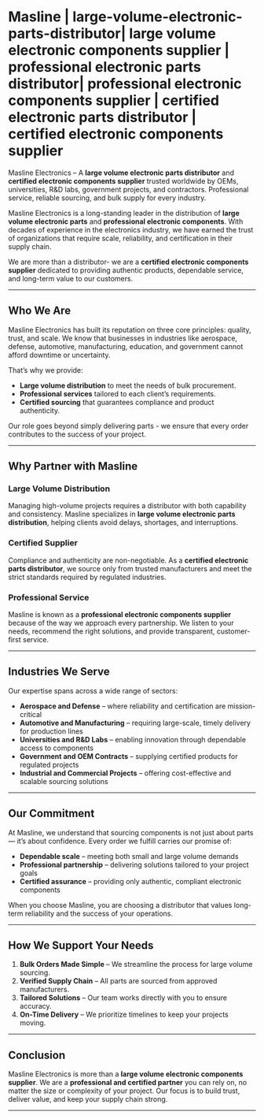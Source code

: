 # Masline | large-volume-electronic-parts-distributor| large volume electronic components supplier | professional electronic parts distributor| professional electronic components supplier | certified electronic parts distributor | certified electronic components supplier


Masline Electronics – A **large volume electronic parts distributor** and **certified electronic components supplier** trusted worldwide by OEMs, universities, R&amp;D labs, government projects, and contractors. Professional service, reliable sourcing, and bulk supply for every industry.

Masline Electronics is a long-standing leader in the distribution of **large volume electronic parts** and **professional electronic components**. With decades of experience in the electronics industry, we have earned the trust of organizations that require scale, reliability, and certification in their supply chain.

We are more than a distributor- we are a **certified electronic components supplier** dedicated to providing authentic products, dependable service, and long-term value to our customers.

---

## Who We Are

Masline Electronics has built its reputation on three core principles: quality, trust, and scale. We know that businesses in industries like aerospace, defense, automotive, manufacturing, education, and government cannot afford downtime or uncertainty.

That’s why we provide:  

- **Large volume distribution** to meet the needs of bulk procurement.  
- **Professional services** tailored to each client’s requirements.  
- **Certified sourcing** that guarantees compliance and product authenticity.  

Our role goes beyond simply delivering parts - we ensure that every order contributes to the success of your project.

---

## Why Partner with Masline

### Large Volume Distribution
Managing high-volume projects requires a distributor with both capability and consistency. Masline specializes in **large volume electronic parts distribution**, helping clients avoid delays, shortages, and interruptions.

### Certified Supplier
Compliance and authenticity are non-negotiable. As a **certified electronic parts distributor**, we source only from trusted manufacturers and meet the strict standards required by regulated industries.

### Professional Service
Masline is known as a **professional electronic components supplier** because of the way we approach every partnership. We listen to your needs, recommend the right solutions, and provide transparent, customer-first service.

---

## Industries We Serve

Our expertise spans across a wide range of sectors:

- **Aerospace and Defense** – where reliability and certification are mission-critical  
- **Automotive and Manufacturing** – requiring large-scale, timely delivery for production lines  
- **Universities and R&D Labs** – enabling innovation through dependable access to components  
- **Government and OEM Contracts** – supplying certified products for regulated projects  
- **Industrial and Commercial Projects** – offering cost-effective and scalable sourcing solutions  

---

## Our Commitment

At Masline, we understand that sourcing components is not just about parts — it’s about confidence. Every order we fulfill carries our promise of:

- **Dependable scale** – meeting both small and large volume demands  
- **Professional partnership** – delivering solutions tailored to your project goals  
- **Certified assurance** – providing only authentic, compliant electronic components  

When you choose Masline, you are choosing a distributor that values long-term reliability and the success of your operations.

---

## How We Support Your Needs

1. **Bulk Orders Made Simple** – We streamline the process for large volume sourcing.  
2. **Verified Supply Chain** – All parts are sourced from approved manufacturers.  
3. **Tailored Solutions** – Our team works directly with you to ensure accuracy.  
4. **On-Time Delivery** – We prioritize timelines to keep your projects moving.  

---

## Conclusion

Masline Electronics is more than a **large volume electronic components supplier**. We are a **professional and certified partner** you can rely on, no matter the size or complexity of your project. Our focus is to build trust, deliver value, and keep your supply chain strong.

---

